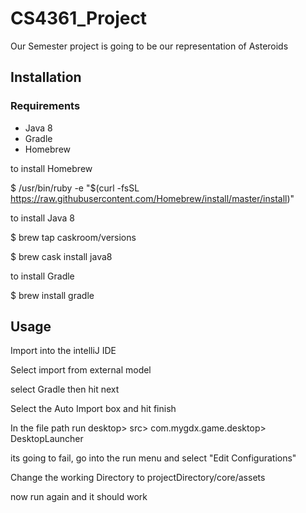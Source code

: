 # CS4361_Project
Our Semester project is going to be our representation of Asteroids 

## Installation

### Requirements
* Java 8
* Gradle
* Homebrew

to install Homebrew

$ /usr/bin/ruby -e "$(curl -fsSL https://raw.githubusercontent.com/Homebrew/install/master/install)"

to install Java 8

$ brew tap caskroom/versions
 
$ brew cask install java8

to install Gradle

$ brew install gradle

## Usage

Import into the intelliJ IDE

Select import from external model

select Gradle then hit next

Select the Auto Import box and hit finish

In the file path run desktop> src> com.mygdx.game.desktop> DesktopLauncher

its going to fail, go into the run menu and select "Edit Configurations"

Change the working Directory to 
projectDirectory/core/assets

now run again and it should work
